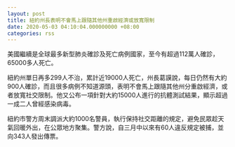 ```yaml
---
layout: post
title: 紐約州長表明不會馬上跟隨其他州重啟經濟或放寬限制
date: 2020-05-03 04:10:04.000000000 +08:00
categories: rss
---
```


美國繼續是全球最多新型肺炎確診及死亡病例國家，至今有超過112萬人確診，65000多人死亡。

紐約州單日再多299人不治，累計近19000人死亡，州長葛謨說，每日仍然有大約900人確診，而且很多病例不知道源頭，表明不會馬上跟隨其他州分重啟經濟，或者放寬社交限制。他又公布一項針對大約15000人進行的抗體測試結果，顯示超過一成二人曾經感染病毒。

紐約市警方周末調派大約1000名警員，執行保持社交距離的規定，避免民眾趁天氣回暖外出，在公眾地方聚集。警方說，自三月中以來有60人違反規定被捕，並向343人發出傳票。
